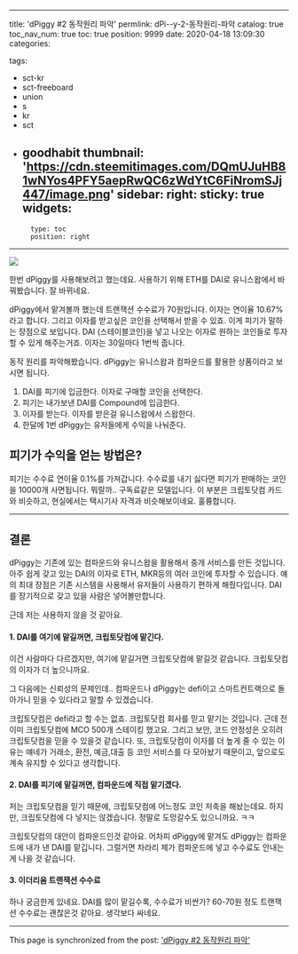 
---
title: 'dPiggy #2 동작원리 파악'
permlink: dPi--y-2-동작원리-파악
catalog: true
toc_nav_num: true
toc: true
position: 9999
date: 2020-04-18 13:09:30
categories:

tags:
- sct-kr
- sct-freeboard
- union
- s
- kr
- sct
- goodhabit
thumbnail: 'https://cdn.steemitimages.com/DQmUJuHB81wNYos4PFY5aepRwQC6zWdYtC6FiNromSJj447/image.png'
sidebar:
    right:
        sticky: true
widgets:
    -
        type: toc
        position: right
---


![](https://cdn.steemitimages.com/DQmUJuHB81wNYos4PFY5aepRwQC6zWdYtC6FiNromSJj447/image.png)

한번 dPiggy를 사용해보려고 했는데요. 사용하기 위해 ETH를 DAI로 유니스왑에서 바꿔봤습니다. 잘 바뀌네요. 

dPiggy에서 맡겨볼까 했는데 트랜잭션 수수료가 70원입니다. 이자는 연이율 10.67%라고 합니다. 그리고 이자를 받고싶은 코인을 선택해서 받을 수 있죠. 이게 피기가 말하는 장점으로 보입니다. DAI (스테이블코인)을 넣고 나오는 이자로 원하는 코인들로 투자할 수 있게 해주는거죠. 이자는 30일마다 1번씩 줍니다.


동작 원리를 파악해봤습니다. dPiggy는 유니스왑과 컴파운드를 활용한 상품이라고 보시면 됩니다.

1. DAI를 피기에 입금한다. 이자로 구매할 코인을 선택한다.
2. 피기는 내가보낸 DAI를 Compound에 입금한다. 
3. 이자를 받는다. 이자를 받은걸 유니스왑에서 스왑한다.
4. 한달에 1번 dPiggy는 유저들에게 수익을 나눠준다.


## 피기가 수익을 얻는 방법은?

피기는 수수료 연이율 0.1%를 가져갑니다. 수수료를 내기 싫다면 피기가 판매하는 코인을 10000개 사면됩니다. 뭐랄까.. 구독료같은 모델입니다. 이 부분은 크립토닷컴 카드와 비슷하고, 현실에서는 택시기사 자격과 비슷해보이네요. 훌륭합니다.




---

## 결론

dPiggy는 기존에 있는 컴파운드와 유니스왑을 활용해서 중개 서비스를 만든 것입니다. 아주 쉽게 갖고 있는 DAI의 이자로 ETH, MKR등의 여러 코인에 투자할 수 있습니다. 얘의 최대 장점은 기존 시스템을 사용해서 유저들이 사용하기 편하게 해줬다입니다. DAI를 장기적으로 갖고 있을 사람은 넣어볼만합니다. 

근데 저는 사용하지 않을 것 같아요.

#### 1. DAI를 여기에 맡길꺼면, 크립토닷컴에 맡긴다.

이건 사람마다 다르겠지만, 여기에 맡길거면 크립토닷컴에 맡길것 같습니다. 크립토닷컴의 이자가 더 높으니까요. 

그 다음에는 신뢰성의 문제인데.. 
컴파운드나 dPiggy는 defi이고 스마트컨트랙으로 돌아가니 믿을 수 있다라고 말할 수 있겠습니다.

크립토닷컴은 defi라고 할 수는 없죠. 크립토닷컴 회사를 믿고 맡기는 것입니다. 근데 전 이미 크립토닷컴에 MCO  500개 스테이킹 했고요. 그리고 보안, 코드 안정성은 오히려 크립토닷컴을 믿을 수 있을것 같습니다. 또, 크립토닷컴이 이자를 더 높게 줄 수 있는 이유는 얘네가 거래소, 환전, 예금,대출 등 코인 서비스를 다 모아놨기 때문이고, 앞으로도 계속 유지할 수 있다고 생각합니다.

#### 2. DAI를 피기에 맡길꺼면, 컴파운드에 직접 맡기겠다.

저는 크립토닷컴을 믿기 때문에, 크립토닷컴에 어느정도 코인 저축을 해놨는데요. 하지만, 크립토닷컴에 다 넣지는 않겠습니다. 정말로 도망갈수도 있으니까요. ㅋㅋ 

크립토닷컴의 대안이 컴파운드인것 같아요. 어차피 dPiggy에 맡겨도 dPiggy는 컴파운드에 내가 낸 DAI를 맡깁니다. 그럴거면 차라리 제가 컴파운드에 넣고 수수료도 안내는게 나을 것 같습니다.


#### 3. 이더리움 트랜잭션 수수료

하나 궁금한게 있네요. DAI를 많이 맡길수록, 수수료가 비싼가? 
60-70원 정도 트랜잭션 수수료는 괜찮은것 같아요. 생각보다 싸네요.

- - -

This page is synchronized from the post: ['dPiggy #2 동작원리 파악'](https://steempeak.com/@jacobyu/dpiggy-2)
